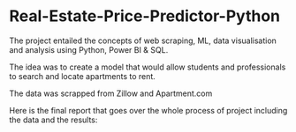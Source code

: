 # Real-Estate-Price-Predictor-Python
The project entailed the concepts of web scraping, ML, data visualisation and analysis using Python, Power BI & SQL.

The idea was to create a model that would allow students and professionals to search and locate apartments to rent.

The data was scrapped from Zillow and Apartment.com

Here is the final report that goes over the whole process of project including the data and the results:
